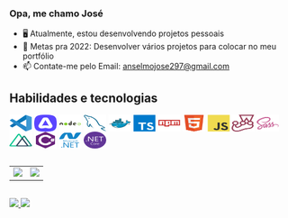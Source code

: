 ### Opa, me chamo José

- 🖥️ Atualmente, estou desenvolvendo projetos pessoais
- 🔨 Metas pra 2022: Desenvolver vários projetos para colocar no meu portfólio
- 📫 Contate-me pelo Email: anselmojose297@gmail.com

## Habilidades e tecnologias

<div style="display: inline_block">
  <img align="center" alt="VS Code" height="30" width="40" src="https://github.com/devicons/devicon/blob/master/icons/vscode/vscode-original.svg" />
  <img align="center" alt="AdonisJS" height="30" width="40" src="https://github.com/devicons/devicon/blob/master/icons/adonisjs/adonisjs-original.svg" />
  <img align="center" alt="NodeJS" height="30" width="40" src="https://github.com/devicons/devicon/blob/master/icons/nodejs/nodejs-original-wordmark.svg" />
  <img align="center" alt="MySQL" height="30" width="40" src="https://github.com/devicons/devicon/blob/master/icons/mysql/mysql-original.svg" />
  <img align="center" alt="Docker" height="30" width="40" src="https://github.com/devicons/devicon/blob/master/icons/docker/docker-original.svg" />
  <img align="center" alt="TS" height="30" width="40" src="https://github.com/devicons/devicon/blob/master/icons/typescript/typescript-original.svg" />
  <img align="center" alt="Npm" height="30" width="40" src="https://github.com/devicons/devicon/blob/master/icons/npm/npm-original-wordmark.svg" />
  <img align="center" alt="HTML5" height="30" width="40" src="https://github.com/devicons/devicon/blob/master/icons/html5/html5-original.svg" />
  <img align="center" alt="JS" height="30" width="40" src="https://github.com/devicons/devicon/blob/master/icons/javascript/javascript-original.svg" />
  <img align="center" alt="Jest" height="30" width="40" src="https://github.com/devicons/devicon/blob/master/icons/jest/jest-plain.svg" />
  <img align="center" alt="Sass" height="30" width="40" src="https://github.com/devicons/devicon/blob/master/icons/sass/sass-original.svg" />
  <img align="center" alt="Nuxt" height="30" width="40" src="https://github.com/devicons/devicon/blob/master/icons/nuxtjs/nuxtjs-original.svg" />
  <img align="center" alt="C#" height="30" width="40" src="https://github.com/devicons/devicon/blob/master/icons/csharp/csharp-plain.svg" />
  <img align="center" alt="C#" height="30" width="40" src="https://github.com/devicons/devicon/blob/master/icons/dot-net/dot-net-plain-wordmark.svg" />
  <img align="center" alt="C#" height="30" width="40" src="https://github.com/devicons/devicon/blob/master/icons/dotnetcore/dotnetcore-original.svg" />
</div>

<br />

<table>
  <tr>
    <td align="center" style="padding=0;width=50%;">
      <img height="180em" src="https://github-readme-stats.vercel.app/api?username=jose13162&show_icons=true&theme=dracula&include_all_commits=true&count_private=true" />
    </td>
    <td align="center" style="padding=0;width=50%;">
       <img height="180em" src="https://github-readme-stats.vercel.app/api/top-langs?username=jose13162&layout=compact&theme=dracula" />
    </td>
  </tr>
</table>

<br />

<div>
  <a href="https://www.instagram.com/zezin_627" target="__blank">
    <img src="https://img.shields.io/badge/Instagram-E4405F?style=for-the-badge&logo=instagram&logoColor=white" />
  </a>

  <a href="https://api.whatsapp.com/send?phone=5587999399425" target="__blank">
    <img src="https://img.shields.io/badge/WhatsApp-25D366?style=for-the-badge&logo=whatsapp&logoColor=white" />
  </a>
</div>
